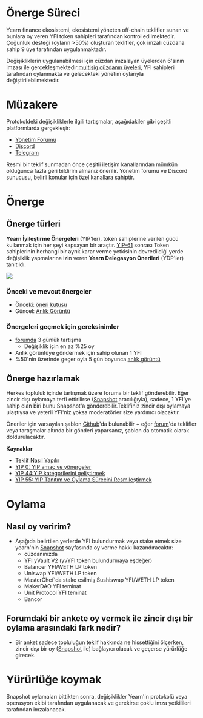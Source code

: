 # Önerge Süreci

Yearn finance ekosistemi, ekosistemi yöneten off-chain teklifler sunan ve bunlara oy veren YFI token sahipleri tarafından kontrol edilmektedir. Çoğunluk desteği (oyların >50%) oluşturan teklifler, çok imzalı cüzdana sahip 9 üye tarafından uygulanmaktadır. 

Değişikliklerin uygulanabilmesi için cüzdan imzalayan üyelerden 6'sının imzası ile gerçekleşmektedir.[multisig cüzdanın üyeleri](https://docs.yearn.finance/resources/faq#who-is-on-the-multisig), YFI sahipleri tarafından oylanmakta ve gelecekteki yönetim oylarıyla değiştirilebilmektedir. 
# Müzakere

Protokoldeki değişikliklerle ilgili tartışmalar, aşağıdakiler gibi çeşitli platformlarda gerçekleşir:

- [Yönetim Forumu](https://gov.yearn.finance/)
- [Discord](https://discord.yearn.finance)
- [Telegram](https://t.me/yearnfinance)
 
Resmi bir teklif sunmadan önce çeşitli iletişim kanallarından mümkün olduğunca fazla geri bildirim almanız önerilir. Yönetim forumu ve Discord sunucusu, belirli konular için özel kanallara sahiptir.

# Önerge

## Önerge türleri

**Yearn İyileştirme Önergeleri** (YIP'ler), token sahiplerine verilen gücü kullanmak için her şeyi kapsayan bir araçtır. [YIP-61](https://gov.yearn.finance/t/yip-61-governance-2-0/10460) sonrası Token sahiplerinin herhangi bir ayrık karar verme yetkisinin devredildiği yerde değişiklik yapmalarına izin veren **Yearn Delegasyon Önerileri** (YDP'ler) tanıtıldı.

![](https://i.imgur.com/ZRNp2Zq.png)

### Önceki ve mevcut önergeler
- Önceki: [öneri kutusu](https://docs.yearn.finance/governance/proposal-repository)
- Güncel: [Anlık Görüntü](https://snapshot.page/#/yearn)

### Önergeleri geçmek için gereksinimler
- [forumda](https://gov.yearn.finance/) 3 günlük tartışma
  - Değişiklik için en az %25 oy
- Anlık görüntüye göndermek için sahip olunan 1 YFI
- %50'nin üzerinde geçer oyla 5 gün boyunca [anlık görüntü](https://snapshot.org/#/ybaby.eth)
 
## Önerge hazırlamak

Herkes topluluk içinde tartışmak üzere foruma bir teklif gönderebilir. Eğer zincir dışı oylamaya terfi ettirilirse ([Snapshot](https://snapshot.page/#/yearn) aracılığıyla), sadece, 1 YFI'ye sahip olan biri bunu Snapshot'a gönderebilir.Teklifiniz zincir dışı oylamaya ulaştıysa ve yeterli YFI'niz yoksa moderatörler size yardımcı olacaktır.

Öneriler için varsayılan şablon [Github](https://github.com/yearn/YIPS/blob/master/yip-X.md)'da bulunabilir + eğer [forum](https://gov.yearn.finance)'da teklifler veya tartışmalar altında bir gönderi yaparsanız, şablon da otomatik olarak doldurulacaktır.

**Kaynaklar**
-  [Teklif Nasıl Yapılır](https://gov.yearn.finance/t/proposal-how-to/106)
-  [YIP 0: YIP amaç ve yönergeler](https://yips.yearn.finance/YIPS/yip-0)
-  [YIP 44:YIP kategorilerini geliştirmek ](https://yips.yearn.finance/YIPS/yip-44)
-  [YIP 55: YIP Tanıtım ve Oylama Sürecini Resmileştirmek](https://gov.yearn.finance/t/yip-55-formalize-the-yip-process/7959)

# Oylama

## Nasıl oy veririm?

- Aşağıda belirtilen yerlerde YFI bulundurmak veya stake etmek size yearn'nin [Snapshot](https://snapshot.page/#/yearn) sayfasında oy verme hakkı kazandıracaktır: 
   - cüzdanınızda
   - YFI yVault V2 (yvYFI token bulundurmaya eşdeğer)
   - Balancer YFI/WETH LP token
   - Uniswap YFI/WETH LP token
   - MasterChef'da stake esilmiş Sushiswap YFI/WETH LP token
   - MakerDAO YFI teminat
   - Unit Protocol YFI teminat
   - Bancor
 
## Forumdaki bir ankete oy vermek ile zincir dışı bir oylama arasındaki fark nedir?

- Bir anket sadece topluluğun teklif hakkında ne hissettiğini ölçerken, zincir dışı bir oy ([Snapshot](https://snapshot.page/#/yearn) ile) bağlayıcı olacak ve geçerse yürürlüğe girecek.

# Yürürlüğe koymak
Snapshot oylamaları bittikten sonra, değişiklikler Yearn'in protokolü veya operasyon ekibi tarafından uygulanacak ve gerekirse çoklu imza yetkilileri tarafından imzalanacak.
